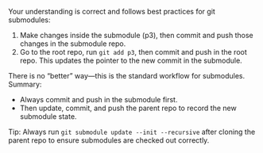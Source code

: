 Your understanding is correct and follows best practices for git submodules:

1. Make changes inside the submodule (p3), then commit and push those changes in the submodule repo.
2. Go to the root repo, run `git add p3`, then commit and push in the root repo. This updates the pointer to the new commit in the submodule.

There is no “better” way—this is the standard workflow for submodules.  
Summary:
- Always commit and push in the submodule first.
- Then update, commit, and push the parent repo to record the new submodule state.

Tip: Always run `git submodule update --init --recursive` after cloning the parent repo to ensure submodules are checked out correctly.